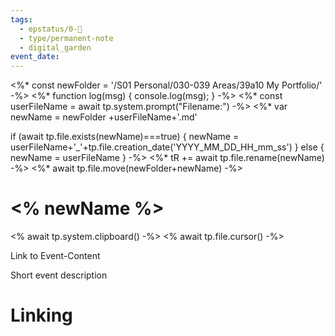 ```yaml
---
tags:
  - epstatus/0-🌰
  - type/permanent-note
  - digital_garden
event_date:
---
```

<%* const newFolder = '/S01 Personal/030-039 Areas/39a10 My Portfolio/' -%>
<%* function log(msg) { console.log(msg); } -%>
<%* const userFileName = await tp.system.prompt("Filename:") -%>
<%* 
var newName = newFolder +userFileName+'.md'

if (await tp.file.exists(newName)===true) {	
	newName = userFileName+'_'+tp.file.creation_date('YYYY_MM_DD_HH_mm_ss') 
} else {
    newName = userFileName
}
-%>
<%* tR += await tp.file.rename(newName) -%>
<%* await tp.file.move(newFolder+newName) -%>
# <% newName %>
<% await tp.system.clipboard() -%>
<% await tp.file.cursor() -%>

Link to Event-Content

Short event description

# Linking


